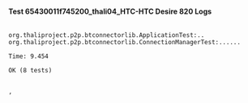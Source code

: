 #### Test 65430011f745200_thali04_HTC-HTC Desire 820 Logs


```

org.thaliproject.p2p.btconnectorlib.ApplicationTest:..
org.thaliproject.p2p.btconnectorlib.ConnectionManagerTest:......

Time: 9.454

OK (8 tests)


,
```
